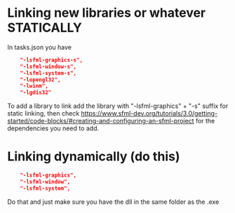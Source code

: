 # Linking new libraries or whatever STATICALLY
In tasks.json you have
```json
    "-lsfml-graphics-s",
    "-lsfml-window-s",
    "-lsfml-system-s",
    "-lopengl32",
    "-lwinm",
    "-lgdis32"
```
To add a library to link add the library with "-lsfml-graphics" + "-s" suffix for static linking, then check 
https://www.sfml-dev.org/tutorials/3.0/getting-started/code-blocks/#creating-and-configuring-an-sfml-project 
for the dependencies you need to add.

# Linking dynamically (do this)

```json
    "-lsfml-graphics",
    "-lsfml-window",
    "-lsfml-system",
```

Do that and just make sure you have the dll in the same folder as the .exe

